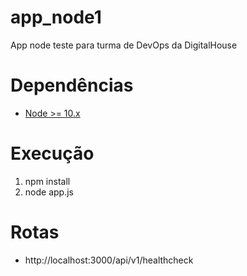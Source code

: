 # app_node1
App node teste para turma de DevOps da DigitalHouse

# Dependências
 - [Node >= 10.x](https://nodejs.org)
 
# Execução
1) npm install
2) node app.js

# Rotas
 - http://localhost:3000/api/v1/healthcheck
